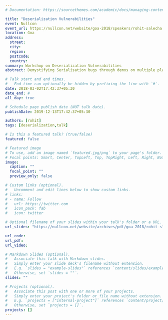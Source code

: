 ```yaml
---
# Documentation: https://sourcethemes.com/academic/docs/managing-content/

title: "Deserialization Vulnerabilities"
event: Nullcon
event_url: https://nullcon.net/website/goa-2018/speakers/rohit-salecha.php
location: Goa
address:
  street:
  city: 
  region:
  postcode:
  country:
summary: Workshop on Deserialization Vulnerabilities
abstract: Demystifying Serialisation bugs through demos on multiple platforms with relevant use cases which will provide a greater understanding of the vulnerability and ways to find and mitigate it.

# Talk start and end times.
#   End time can optionally be hidden by prefixing the line with `#`.
date: 2018-03-02T17:42:37+05:30
date_end: #
all_day: true

# Schedule page publish date (NOT talk date).
publishDate: 2019-12-13T17:42:37+05:30

authors: [rohit]
tags: [deserialization,talk]

# Is this a featured talk? (true/false)
featured: false

# Featured image
# To use, add an image named `featured.jpg/png` to your page's folder. 
# Focal points: Smart, Center, TopLeft, Top, TopRight, Left, Right, BottomLeft, Bottom, BottomRight.
image:
  caption: ""
  focal_point: ""
  preview_only: false

# Custom links (optional).
#   Uncomment and edit lines below to show custom links.
# links:
# - name: Follow
#   url: https://twitter.com
#   icon_pack: fab
#   icon: twitter

# Optional filename of your slides within your talk's folder or a URL.
url_slides: "https://nullcon.net/website/archives/pdf/goa-2018/rohit-slides.pdf"

url_code:
url_pdf:
url_video:

# Markdown Slides (optional).
#   Associate this talk with Markdown slides.
#   Simply enter your slide deck's filename without extension.
#   E.g. `slides = "example-slides"` references `content/slides/example-slides.md`.
#   Otherwise, set `slides = ""`.
slides: ""

# Projects (optional).
#   Associate this post with one or more of your projects.
#   Simply enter your project's folder or file name without extension.
#   E.g. `projects = ["internal-project"]` references `content/project/deep-learning/index.md`.
#   Otherwise, set `projects = []`.
projects: []
---
```

